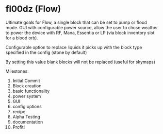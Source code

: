 # fl00dz (Flow)
Ultimate goals for Flow, a single block that can be set to pump or flood mode.
GUI with configurable power source, allow the user to chose weather to power the
device with RF, Mana, Essentia or LP (via block inventory slot for a blood orb). 

Configurable option to replace liquids it picks up with the block type specified in
the config (stone by default) 

By setting this value blank blocks will not be replaced (useful for skymaps)


Milestones:

1) Initial Commit
2) Block creation
3) basic functionality
4) power system
5) GUI
6) config options
7) recipe
8) Alpha Testing
9) documentation
10) Profit!
